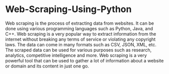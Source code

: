 # Web-Scraping-Using-Python
Web scraping is the process of extracting data from websites. It can be done using various programming languages such as Python, Java, and C++.  Web scraping is a very popular way to extract information from the internet without breaking any terms of service or violating any copyright laws. The data can come in many formats such as CSV, JSON, XML, etc.  The scraped data can be used for various purposes such as research, analytics, competitive intelligence and more. Web scraping is a very powerful tool that can be used to gather a lot of information about a website or domain and its content in just one go.

